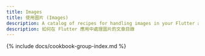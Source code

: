 ```yaml
---
title: Images
title: 使用圖片 (Images)
description: A catalog of recipes for handling images in your Flutter app.
description: 如何在 Flutter 應用中處理圖片的文章目錄
---
```


{% include docs/cookbook-group-index.md %}
